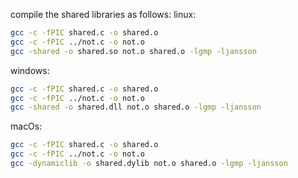 compile the shared libraries as follows:
linux:
```sh
gcc -c -fPIC shared.c -o shared.o
gcc -c -fPIC ../not.c -o not.o
gcc -shared -o shared.so not.o shared.o -lgmp -ljansson
```

windows:
```sh
gcc -c -fPIC shared.c -o shared.o
gcc -c -fPIC ../not.c -o not.o
gcc -shared -o shared.dll not.o shared.o -lgmp -ljansson
```

macOs:
```sh
gcc -c -fPIC shared.c -o shared.o
gcc -c -fPIC ../not.c -o not.o
gcc -dynamiclib -o shared.dylib not.o shared.o -lgmp -ljansson
```